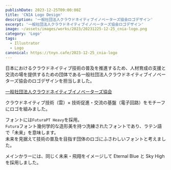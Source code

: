 ```yaml
---
publishDate: 2023-12-25T09:00:00Z
title: 'CNIA Logo Design'
description: '一般社団法人クラウドネイティブイノベーターズ協会ロゴデザイン'
excerpt: '一般社団法人クラウドネイティブイノベーターズ協会ロゴデザイン'
image: ~/assets/images/works/2023/20231225-12-25_cnia-logo.png
category: 'Logo'
tags:
  - Illustrator
  - Logo
canonical: https://tnyn.cafe/2023-12-25_cnia-logo
---
```


日本におけるクラウドネイティブ技術の普及を推進するため、人材育成の支援と交流の場を提供するための団体である一般社団法人クラウドネイティブイノベーターズ協会のロゴデザインを担当しました。

[一般社団法人クラウドネイティブイノベーターズ協会](https://www.cnia.io/)

クラウドネイティブ技術（雲）× 技術促進・交流の基盤（電子回路）をモチーフにロゴを組みました。

フォントには`FuturaPT Heavy`を採用。  
`Futura`フォント幾何学的な造形美を持つ洗練されたフォントであり、ラテン語で「未来」を意味します。  
未来を見据えて技術の普及を目指す団体のロゴにふさわしいフォントと考えました。

メインかラーには、同じく未来・飛翔をイメージして Eternal Blue と Sky High を採用しました。
